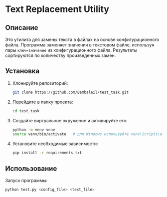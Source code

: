 # Text Replacement Utility

## Описание
Это утилита для замены текста в файлах на основе конфигурационного файла. Программа заменяет значения в текстовом файле, используя пары `ключ=значение` из конфигурационного файла. Результаты сортируются по количеству произведенных замен.

## Установка

1. Клонируйте репозиторий:
    ```sh
    git clone https://github.com/Bambaleil/test_task.git
    ```
   
2. Перейдите в папку проекта:
    ```sh
    cd test_task
    ```

3. Создайте виртуальное окружение и активируйте его:
    ```sh
    python -m venv venv
    source venv/bin/activate   # для Windows используйте venv\Scripts\activate
    ```

4. Установите необходимые зависимости:
    ```sh
    pip install -r requirements.txt
    ```

## Использование

Запуск программы:
```sh
python test.py <config_file> <text_file>
